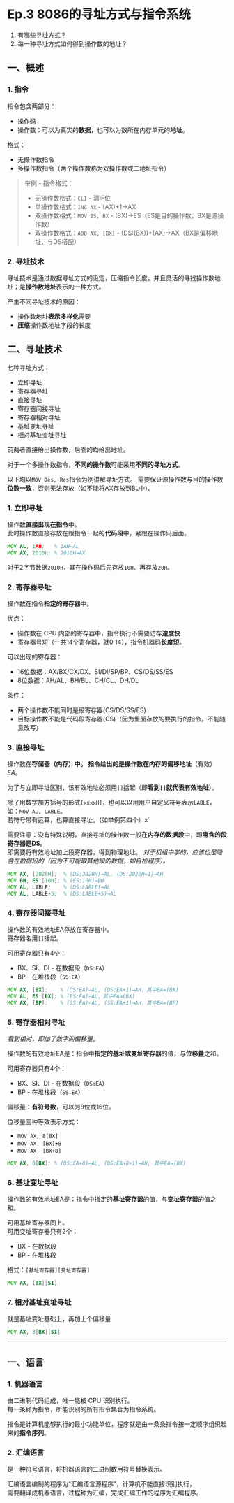 # Ep.3 8086的寻址方式与指令系统

1. 有哪些寻址方式？
2. 每一种寻址方式如何得到操作数的地址？

## 一、概述

### 1. 指令

指令包含两部分：

* 操作码
* 操作数：可以为真实的**数据**，也可以为数所在内存单元的**地址**。

格式：

* 无操作数指令
* 多操作数指令（两个操作数称为双操作数或二地址指令）

> 举例 - 指令格式：
>
> * 无操作数格式：`CLI` - 清IF位
> * 单操作数格式：`INC AX` - (AX)+1→AX
> * 双操作数格式：`MOV ES, BX` - (BX)→ES（ES是目的操作数，BX是源操作数）
> * 双操作数格式：`ADD AX, [BX]` - (DS:(BX))+(AX)→AX（BX是偏移地址，与DS搭配）

### 2. 寻址技术

寻址技术是通过数据寻址方式的设定，压缩指令长度，并且灵活的寻找操作数地址；是**操作数地址**表示的一种方式。

产生不同寻址技术的原因：

* 操作数地址**表示多样化**需要
* **压缩**操作数地址字段的长度

## 二、寻址技术

七种寻址方式：

* 立即寻址
* 寄存器寻址
* 直接寻址
* 寄存器间接寻址
* 寄存器相对寻址
* 基址变址寻址
* 相对基址变址寻址

前两者直接给出操作数，后面的均给出地址。

对于一个多操作数指令，**不同的操作数**可能采用**不同的寻址方式**。

以下均以`MOV Des, Res`指令为例讲解寻址方式。
需要保证源操作数与目的操作数**位数一致**，否则无法存放（如不能将AX存放到BL中）。

### 1. 立即寻址

操作数**直接出现在指令**中。  
此时操作数直接存放在跟指令一起的**代码段**中，紧跟在操作码后面。

```asm
MOV AL, 1AH;   % 1AH→AL
MOV AX, 2010H; % 2010H→AX
```

对于2字节数据`2010H`，其在操作码后先存放`10H`、再存放`20H`。

### 2. 寄存器寻址

操作数在指令**指定的寄存器**中。  

优点：

* 操作数在 CPU 内部的寄存器中，指令执行不需要访存**速度快**
* 寄存器号短（一共14个寄存器，就$0~14$），指令机器码**长度短**。

可以出现的寄存器：

* 16位数据：AX/BX/CX/DX、SI/DI/SP/BP、CS/DS/SS/ES
* 8位数据：AH/AL、BH/BL、CH/CL、DH/DL

条件：

* 两个操作数不能同时是段寄存器(CS/DS/SS/ES)
* 目标操作数不能是代码段寄存器(CS)（因为里面存放的要执行的指令，不能随意改写）

### 3. 直接寻址

操作数在**存储器（内存）**中。
指令给出的是操作数在内存的**偏移地址**（有效）$EA$。

为了与立即寻址区别，该有效地址必须用`[]`括起（即**看到`[]`就代表有效地址**）。

除了用数字加方括号的形式`[xxxxH]`，也可以以用用户自定义符号表示`LABLE`，  
如：`MOV AL, LABLE`。  
若符号带有运算，也算直接寻址。（如举例第四个）x`

需要注意：没有特殊说明，直接寻址的操作数一般**在内存的数据段**中，即**隐含的段寄存器是DS**。  
即需要将有效地址加上段寄存器，得到物理地址。
*对于机组中学的，应该也是隐含在数据段的（因为不可能取其他段的数据，如自检程序）。*

```asm
MOV AX, [2020H];  % (DS:2020H)→AL, (DS:2020H+1)→AH
MOV BH, ES:[10H]; % (ES:10H)→BH
MOV AL, LABLE;    % (DS:LABLE)→AL
MOV AL, LABLE+5;  % (DS:LABLE+5)→AL
```

### 4. 寄存器间接寻址

操作数的有效地址EA存放在寄存器中。  
寄存器名用`[]`括起。

可用寄存器只有4个：

* BX、SI、DI - 在数据段（`DS:EA`）
* BP - 在堆栈段（`SS:EA`）

```asm
MOV AX, [BX];    % (DS:EA)→AL, (DS:EA+1)→AH，其中EA=(BX)
MOV AL, ES:[BX]; % (ES:EA)→AL，其中EA=(BX)
MOV AX, [BP];    % (SS:EA)→AL, (SS:EA+1)→AH，其中EA=(BP)
```

### 5. 寄存器相对寻址

*看到相对，即加了数字的偏移量。*

操作数的有效地址EA是：指令中**指定的基址或变址寄存器**的值，与**位移量**之和。

可用寄存器只有4个：

* BX、SI、DI - 在数据段（`DS:EA`）
* BP - 在堆栈段（`SS:EA`）

偏移量：**有符号数**，可以为8位或16位。

位移量三种等效表示方式：

* `MOV AX, 8[BX]`
* `MOV AX, [BX]+8`
* `MOV AX, [BX+8]`

```asm
MOV AX, 8[BX]; % (DS:EA+8)→AL, (DS:EA+8+1)→AH, 其中EA=(BX)
```

### 6. 基址变址寻址

操作数的有效地址EA是：指令中指定的**基址寄存器**的值，与**变址寄存器**的值之和。  

可用基址寄存器同上。  
可用变址寄存器只有2个：

* BX - 在数据段
* BP - 在堆栈段

格式：`[基址寄存器][变址寄存器]`

```asm
MOV AX, [BX][SI]
```

### 7. 相对基址变址寻址

就是基址变址基础上，再加上个偏移量

```asm
MOV AX, 3[BX][SI]
```

---

## 一、语言

### 1. 机器语言

由二进制代码组成，唯一能被 CPU 识别执行。  
每一条称为指令，所能识别的所有指令集合为指令系统。

指令是计算机能够执行的最小功能单位，程序就是由一条条指令按一定顺序组织起来的**指令序列**。

### 2. 汇编语言

是一种符号语言，将机器语言的二进制数用符号替换表示。

汇编语言编制的程序为“汇编语言源程序”，计算机不能直接识别执行，  
需要翻译成机器语言，过程称为汇编，完成汇编工作的程序为汇编程序。

